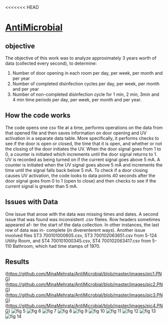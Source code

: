 <<<<<<< HEAD
# [AntiMicrobial](https://minamehrata.github.io/AntiMicrobial/)

## objective
The objective of this work was to analyze approximately 3 years worth of data
(collected every second), to determine:

1. Number of door opening in each room per day, per week, per month and per year
2. Number of completed disinfection cycles per day, per week, per month and per year
3. Number of non-completed disinfection cycle for 1 min, 2 min, 3min and 4 min time periods per day, per week, per month and per year. 

## How the code works

The code opens one csv file at a time, performs operations on the data from
that opened file and then saves information on door opening and UV activation
in a separate data table. More specifically, it performs checks to see if the door
is open or closed, the time that it is open, and whether or not the closing of
the door initiates the UV. When the door signal goes from 1 to 0, a counter is
initiated which increments until the door signal returns to 1. UV is recorded as
being turned on if the current signal goes above 5 mA. A counter is initiated
when the UV signal goes above 5 mA and increments the time until the signal
falls back below 5 mA. To check if a door closing causes UV activation, the code
looks to data points 40 seconds after the door signal goes from 0 to 1 (open to
close) and then checks to see if the current signal is greater than 5 mA.

## Issues with Data
One issue that arose with the data was missing times and dates. A second issue
that was found was inconsistent .csv fileles. Row headers sometimes appeared af-
ter the start of the data collection. In other instances, the last row of data was in-
complete (in diverenterent ways). Another issue involved files ST3 700101000605.csv,
ST3 700102063651.csv from 5-124 Utility Room, and ST4 700101000345.csv,
ST4 700102063417.csv from 5-110 Bathroom, which had time stamps of 1970.

## Results

(https://github.com/MinaMehrata/AntiMicrobial/blob/master/images/pic1.PNG)
(https://github.com/MinaMehrata/AntiMicrobial/blob/master/images/pic2.PNG)
(https://github.com/MinaMehrata/AntiMicrobial/blob/master/images/pic3.PNG)
(https://github.com/MinaMehrata/AntiMicrobial/blob/master/images/pic4.PNG)
![fig 5](https://github.com/MinaMehrata/AntiMicrobial/blob/master/images/pic5.PNG)
![fig 6](https://github.com/MinaMehrata/AntiMicrobial/blob/master/images/pic6.PNG)
![fig 7](https://github.com/MinaMehrata/AntiMicrobial/blob/master/images/pic7.PNG)
![fig 8](https://github.com/MinaMehrata/AntiMicrobial/blob/master/images/pic8.PNG)
![fig 9](https://github.com/MinaMehrata/AntiMicrobial/blob/master/images/pic9.PNG)
![fig 10](https://github.com/MinaMehrata/AntiMicrobial/blob/master/images/pic10.PNG)
![fig 11](https://github.com/MinaMehrata/AntiMicrobial/blob/master/images/pic11.PNG)
![fig 12](https://github.com/MinaMehrata/AntiMicrobial/blob/master/images/pic12.PNG)
![fig 13](https://github.com/MinaMehrata/AntiMicrobial/blob/master/images/pic13.PNG)
![fig 14](https://github.com/MinaMehrata/AntiMicrobial/blob/master/images/pic14.PNG)
